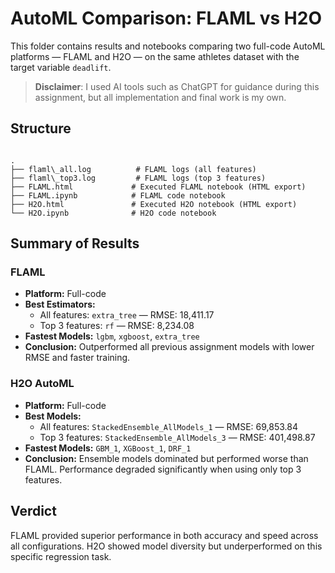 # AutoML Comparison: FLAML vs H2O

This folder contains results and notebooks comparing two full-code AutoML platforms — FLAML and H2O — on the same athletes dataset with the target variable `deadlift`.

> **Disclaimer**: I used AI tools such as ChatGPT for guidance during this assignment, but all implementation and final work is my own.

## Structure

```

.
├── flaml\_all.log          # FLAML logs (all features)
├── flaml\_top3.log         # FLAML logs (top 3 features)
├── FLAML.html             # Executed FLAML notebook (HTML export)
├── FLAML.ipynb            # FLAML code notebook
├── H2O.html               # Executed H2O notebook (HTML export)
└── H2O.ipynb              # H2O code notebook

```

## Summary of Results

### FLAML

- **Platform:** Full-code
- **Best Estimators:**
  - All features: `extra_tree` — RMSE: 18,411.17
  - Top 3 features: `rf` — RMSE: 8,234.08
- **Fastest Models:** `lgbm`, `xgboost`, `extra_tree`
- **Conclusion:** Outperformed all previous assignment models with lower RMSE and faster training.

### H2O AutoML

- **Platform:** Full-code
- **Best Models:**
  - All features: `StackedEnsemble_AllModels_1` — RMSE: 69,853.84
  - Top 3 features: `StackedEnsemble_AllModels_3` — RMSE: 401,498.87
- **Fastest Models:** `GBM_1`, `XGBoost_1`, `DRF_1`
- **Conclusion:** Ensemble models dominated but performed worse than FLAML. Performance degraded significantly when using only top 3 features.

## Verdict

FLAML provided superior performance in both accuracy and speed across all configurations. H2O showed model diversity but underperformed on this specific regression task.